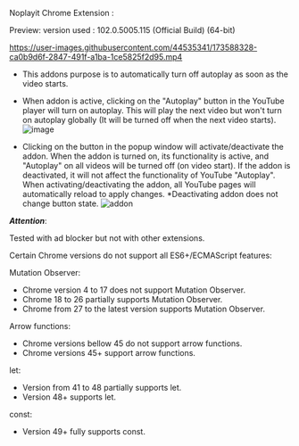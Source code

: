 Noplayit Chrome Extension :

Preview: version used : 102.0.5005.115 (Official Build) (64-bit)





https://user-images.githubusercontent.com/44535341/173588328-ca0b9d6f-2847-491f-a1ba-1ce5825f2d95.mp4





- This addons purpose is to automatically turn off autoplay as soon as the video starts.
- When addon is active, clicking on the "Autoplay" button in the YouTube player will turn on autoplay. This will play the next video but won't turn on autoplay globally (It will be turned off when the next video starts). ![image](https://user-images.githubusercontent.com/44535341/168480017-73f14c7d-28bb-44c1-b7da-bf27baf0a4c6.png)

- Clicking on the button in the popup window will activate/deactivate the addon. When the addon is turned on, its functionality is active, and "Autoplay" on all videos will be turned off (on video start). If the addon is deactivated, it will not affect the functionality of YouTube "Autoplay". When activating/deactivating the addon, all YouTube pages will automatically reload to apply changes. *Deactivating addon does not change button state.
![addon](https://user-images.githubusercontent.com/44535341/173579606-6b17e9be-e04c-44a9-9f55-9114ea55fc03.PNG)





***Attention***:

Tested with ad blocker but not with other extensions.

Certain Chrome versions do not support all ES6+/ECMAScript features:

 Mutation Observer:
- Chrome version 4 to 17 does not support Mutation Observer. 
- Chrome 18 to 26 partially supports Mutation Observer. 
- Chrome from 27 to the latest version supports Mutation Observer.

 Arrow functions:
- Chrome versions bellow 45 do not support arrow functions.
- Chrome versions 45+ support arrow functions.


 let:
- Version from 41 to 48 partially supports let.
- Version 48+ supports let.

 const:
- Version 49+ fully supports const.
